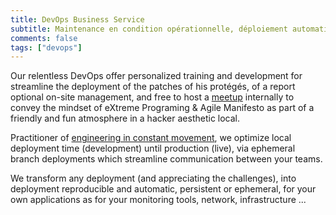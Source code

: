 ```yaml
---
title: DevOps Business Service
subtitle: Maintenance en condition opérationnelle, déploiement automatique continu réseau, processeurs, stockage
comments: false
tags: ["devops"]
---
```


Our relentless DevOps offer personalized training and development for
streamline the deployment of the patches of his protégés, of a report optional
on-site management, and free to host a
[meetup](https://www.meetup.com/Angouleme-Hack-Dev-Barcamp-1337/) internally to
convey the mindset of eXtreme Programing & Agile Manifesto as part of a
friendly and fun atmosphere in a hacker aesthetic local.

Practitioner of [engineering in constant
movement](https://blog.yourlabs.org/posts/2020-02-08-bigsudo-extreme-devops-hacking-operations/),
we optimize local deployment time (development) until production (live), via
ephemeral branch deployments which streamline communication between your teams.

We transform any deployment (and appreciating the challenges), into deployment
reproducible and automatic, persistent or ephemeral, for your own applications
as for your monitoring tools, network, infrastructure ...
